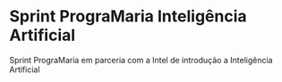 # Sprint PrograMaria Inteligência Artificial
Sprint PrograMaria em parceria com a Intel de introdução a Inteligência Artificial

